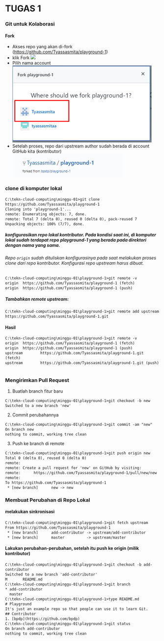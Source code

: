 # TUGAS 1
### Git untuk Kolaborasi
#### Fork
+ Akses repo yang akan di-fork (https://github.com/Tyassasmita/playground-1)
+ klik Fork
![](hhttps://github.com/Tyassasmita/tekn-cloud-computing/blob/master/minggu-01/forkplay.jpg)
+ Pilih nama account
![](https://github.com/Tyassasmita/tekn-cloud-computing/blob/master/minggu-01/forkplaylok.jpg)
+ Setelah proses, repo dari upstream author sudah berada di account GitHub kita (kontributor)
![](https://github.com/Tyassasmita/tekn-cloud-computing/blob/master/minggu-01/forkplayd.jpg)

### clone di komputer lokal
```
C:\tekn-cloud-computing\minggu-01>git clone https://github.com/Tyassasmita/playground-1
Cloning into 'playground-1'...
remote: Enumerating objects: 7, done.
remote: Total 7 (delta 0), reused 0 (delta 0), pack-reused 7
Unpacking objects: 100% (7/7), done.
```
##### konfigurasikan repo lokal kontributor. Pada kondisi saat ini, di komputer lokal sudah terdapat repo playground-1 yang berada pada direktori dengan nama yang sama. 
###### Repo ```origin``` sudah dituliskan konfigurasinya pada saat melakukan proses clone dari repo kontributor. Konfigurasi repo upstream harus dibuat.
```
C:\tekn-cloud-computing\minggu-01\playground-1>git remote -v
origin  https://github.com/Tyassasmita/playground-1 (fetch)
origin  https://github.com/Tyassasmita/playground-1 (push)
```
##### Tambahkan remote upstream:
``` 
C:\tekn-cloud-computing\minggu-01\playground-1>git remote add upstream https://github.com/Tyassasmita/playground-1.git
```
#### Hasil 
``` 
C:\tekn-cloud-computing\minggu-01\playground-1>git remote -v
origin  https://github.com/Tyassasmita/playground-1 (fetch)
origin  https://github.com/Tyassasmita/playground-1 (push)
upstream        https://github.com/Tyassasmita/playground-1.git (fetch)
upstream        https://github.com/Tyassasmita/playground-1.git (push)
 
```
### Mengirimkan Pull Request
1. Buatlah branch fitur baru 
```
C:\tekn-cloud-computing\minggu-01\playground-1>git checkout -b new
Switched to a new branch 'new'
```
2. Commit perubahannya
``` 
C:\tekn-cloud-computing\minggu-01\playground-1>git commit -am "new"
On branch new
nothing to commit, working tree clean
```
3. Push ke branch di remote
``` 
C:\tekn-cloud-computing\minggu-01\playground-1>git push origin new
Total 0 (delta 0), reused 0 (delta 0)
remote:
remote: Create a pull request for 'new' on GitHub by visiting:
remote:      https://github.com/Tyassasmita/playground-1/pull/new/new
remote:
To https://github.com/Tyassasmita/playground-1
 * [new branch]      new -> new
```
### Membuat Perubahan di Repo Lokal
#### melakukan sinkronisasi
```
C:\tekn-cloud-computing\minggu-01\playground-1>git fetch upstream
From https://github.com/Tyassasmita/playground-1
 * [new branch]      add-contributor -> upstream/add-contributor
 * [new branch]      master          -> upstream/master
 ```
#### Lakukan perubahan-perubahan, setelah itu push ke origin (milik kontributor)
```
C:\tekn-cloud-computing\minggu-01\playground-1>git checkout -b add-contributor
Switched to a new branch 'add-contributor'
M       README.md
C:\tekn-cloud-computing\minggu-01\playground-1>git branch
* add-contributor
  master
C:\tekn-cloud-computing\minggu-01\playground-1>type README.md
# Playground
It's just an example repo so that people can use it to learn Git.
## Contributor
1. [bpdp](https://github.com/bpdp)
C:\tekn-cloud-computing\minggu-01\playground-1>git status
On branch add-contributor
nothing to commit, working tree clean
```